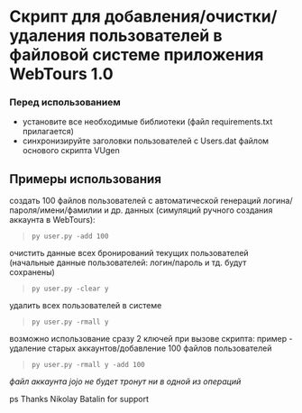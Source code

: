 # Скрипт для добавления/очистки/удаления пользователей в файловой системе приложения WebTours 1.0

### Перед использованием
- установите все необходимые библиотеки (файл requirements.txt прилагается)
- синхронизируйте заголовки пользователей с Users.dat файлом основого скрипта VUgen

## Примеры использования
создать 100 файлов пользователей с автоматической генераций логина/пароля/имени/фамилии и др. данных (симуляций ручного создания аккаунта в WebTours):
> ```py user.py -add 100```

очистить данные всех бронирований текущих пользователей (начальные данные пользователей: логин/пароль и тд. будут сохранены)
> ```py user.py -clear y```

удалить всех пользователей в системе
> ```py user.py -rmall y```

возможно использование сразу 2 ключей при вызове скрипта: пример - удаление старых аккаунтов/добавление 100 файлов пользователей
> ```py user.py -rmall y -add 100```

*файл аккаунта jojo не будет тронут ни в одной из операций*

ps Thanks Nikolay Batalin for support
